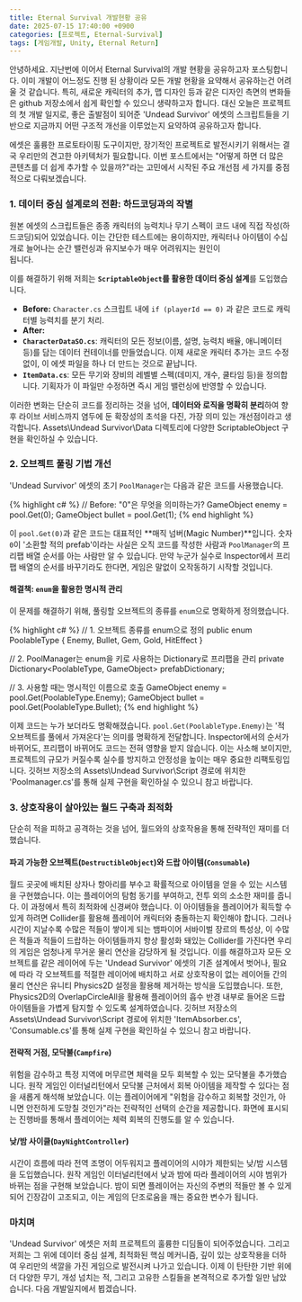 ```yaml
---
title: Eternal Survival 개발현황 공유
date: 2025-07-15 17:40:00 +0900
categories: [프로젝트, Eternal-Survival]
tags: [게임개발, Unity, Eternal Return]
---
```


안녕하세요. 지난번에 이어서 Eternal Survival의 개발 현황을 공유하고자 포스팅합니다. 이미 개발이 어느정도 진행 된 상황이라 모든 개발 현황을 요약해서 공유하는건 어려울 것 같습니다. 특히, 새로운 캐릭터의 추가, 맵 디자인 등과 같은 디자인 측면의 변화들은 github 저장소에서 쉽게 확인할 수 있으니 생략하고자 합니다. 대신 오늘은 프로젝트의 첫 개발 일지로, 좋은 출발점이 되어준 'Undead Survivor' 에셋의 스크립트들을 기반으로 지금까지 어떤 구조적 개선을 이루었는지 요약하여 공유하고자 합니다.

에셋은 훌륭한 프로토타이핑 도구이지만, 장기적인 프로젝트로 발전시키기 위해서는 결국 우리만의 견고한 아키텍처가 필요합니다. 이번 포스트에서는 "어떻게 하면 더 많은 콘텐츠를 더 쉽게 추가할 수 있을까?"라는 고민에서 시작된 주요 개선점 세
가지를 중점적으로 다뤄보겠습니다.

### 1. 데이터 중심 설계로의 전환: 하드코딩과의 작별

원본 에셋의 스크립트들은 종종 캐릭터의 능력치나 무기 스펙이 코드 내에 직접 작성(하드코딩)되어 있었습니다. 이는 간단한 테스트에는 용이하지만, 캐릭터나 아이템이 수십 개로 늘어나는 순간 밸런싱과 유지보수가 매우 어려워지는 원인이  
됩니다.

이를 해결하기 위해 저희는 **`ScriptableObject`를 활용한 데이터 중심 설계**를 도입했습니다.

- **Before:** `Character.cs` 스크립트 내에 `if (playerId == 0)` 과 같은 코드로 캐릭터별 능력치를 분기 처리.
- **After:**
- **`CharacterDataSO.cs`**: 캐릭터의 모든 정보(이름, 설명, 능력치 배율, 애니메이터 등)를 담는 데이터 컨테이너를 만들었습니다. 이제 새로운 캐릭터 추가는 코드 수정 없이, 이 에셋 파일을 하나 더 만드는 것으로 끝납니다.
- **`ItemData.cs`**: 모든 무기와 장비의 레벨별 스펙(데미지, 개수, 쿨타임 등)을 정의합니다. 기획자가 이 파일만 수정하면 즉시 게임 밸런싱에 반영할 수 있습니다.

이러한 변화는 단순히 코드를 정리하는 것을 넘어, **데이터와 로직을 명확히 분리**하여 향후 라이브 서비스까지 염두에 둔 확장성의 초석을 다진, 가장 의미 있는 개선점이라고 생각합니다.
Assets\Undead Survivor\Data 디렉토리에 다양한 ScriptableObject 구현을 확인하실 수 있습니다.

### 2. 오브젝트 풀링 기법 개선

'Undead Survivor' 에셋의 초기 `PoolManager`는 다음과 같은 코드를 사용했습니다.

{% highlight c# %}
// Before: "0"은 무엇을 의미하는가?
GameObject enemy = pool.Get(0);
GameObject bullet = pool.Get(1);
{% end highlight %}

이 `pool.Get(0)`과 같은 코드는 대표적인 **매직 넘버(Magic Number)**입니다. 숫자 `0`이 '소환할 적의 prefab'이라는 사실은 오직 코드를 작성한 사람과 `PoolManager`의 프리팹 배열 순서를 아는 사람만 알 수 있습니다. 만약 누군가 실수로 Inspector에서 프리팹
배열의 순서를 바꾸기라도 한다면, 게임은 말없이 오작동하기 시작할 것입니다.

#### 해결책: `enum`을 활용한 명시적 관리

이 문제를 해결하기 위해, 풀링할 오브젝트의 종류를 `enum`으로 명확하게 정의했습니다.

{% highlight c# %}
// 1. 오브젝트 종류를 enum으로 정의
public enum PoolableType { Enemy, Bullet, Gem, Gold, HitEffect }

// 2. PoolManager는 enum을 키로 사용하는 Dictionary로 프리팹을 관리
private Dictionary<PoolableType, GameObject> prefabDictionary;

// 3. 사용할 때는 명시적인 이름으로 호출
GameObject enemy = pool.Get(PoolableType.Enemy);
GameObject bullet = pool.Get(PoolableType.Bullet);
{% end highlight %}

이제 코드는 누가 보더라도 명확해졌습니다. `pool.Get(PoolableType.Enemy)`는 '적 오브젝트를 풀에서 가져온다'는 의미를 명확하게 전달합니다. Inspector에서의 순서가 바뀌어도, 프리팹이 바뀌어도 코드는 전혀 영향을 받지 않습니다. 이는 사소해 보이지만, 프로젝트의 규모가 커질수록 실수를 방지하고 안정성을 높이는 매우 중요한 리팩토링입니다.
깃허브 저장소의 Assets\Undead Survivor\Script 경로에 위치한 'Poolmanager.cs'를 통해 실제 구현을 확인하실 수 있으니 참고 바랍니다.

### 3. 상호작용이 살아있는 월드 구축과 최적화

단순히 적을 피하고 공격하는 것을 넘어, 월드와의 상호작용을 통해 전략적인 재미를 더했습니다.

#### 파괴 가능한 오브젝트(`DestructibleObject`)와 드랍 아이템(`Consumable`)

월드 곳곳에 배치된 상자나 항아리를 부수고 확률적으로 아이템을 얻을 수 있는 시스템을 구현했습니다. 이는 플레이어의 탐험 동기를 부여하고, 전투 외의 소소한 재미를 줍니다.
이 과정에서 특히 최적화에 신경써야 했습니다. 이 아이템들을 플레이어가 획득할 수 있게 하려면 Collider를 활용해 플레이어 캐릭터와 충돌하는지 확인해야 합니다.
그러나 시간이 지날수록 수많은 적들이 쌓이게 되는 뱀파이어 서바이벌 장르의 특성상, 이 수많은 적들과 적들이 드랍하는 아이템들까지 항상 활성화 돼있는 Collider를 가진다면 우리의 게임은 엄청나게 무거운 물리 연산을 감당하게 될 것입니다.
이를 해결하고자 모든 오브젝트를 같은 레이어에 두는 'Undead Survivor' 에셋의 기존 설계에서 벗어나, 필요에 따라 각 오브젝트를 적절한 레이어에 배치하고 서로 상호작용이 없는 레이어들 간의 물리 연산은 유니티 Physics2D 설정을 활용해 제거하는 방식을 도입했습니다.
또한, Physics2D의 OverlapCircleAll을 활용해 플레이어의 흡수 반경 내부로 들어온 드랍 아이템들을 가볍게 탐지할 수 있도록 설계하였습니다.
깃허브 저장소의 Assets\Undead Survivor\Script 경로에 위치한 'ItemAbsorber.cs', 'Consumable.cs'를 통해 실제 구현을 확인하실 수 있으니 참고 바랍니다.

#### 전략적 거점, 모닥불(`Campfire`)

위험을 감수하고 특정 지역에 머무르면 체력을 모두 회복할 수 있는 모닥불을 추가했습니다.
원작 게임인 이터널리턴에서 모닥불 근처에서 회복 아이템을 제작할 수 있다는 점을 새롭게 해석해 보았습니다.
이는 플레이어에게 "위험을 감수하고 회복할 것인가, 아니면 안전하게 도망칠 것인가"라는 전략적인 선택의 순간을 제공합니다.
화면에 표시되는 진행바를 통해서 플레이어는 체력 회복의 진행도를 알 수 있습니다.

#### 낮/밤 사이클(`DayNightController`)

시간이 흐름에 따라 전역 조명이 어두워지고 플레이어의 시야가 제한되는 낮/밤 시스템을 도입했습니다.
원작 게임인 이터널리턴에서 낮과 밤에 따라 플레이어의 시야 범위가 바뀌는 점을 구현해 보았습니다.
밤이 되면 플레이어는 자신의 주변의 적들만 볼 수 있게 되어 긴장감이 고조되고, 이는 게임의 단조로움을 깨는 중요한 변수가 됩니다.

### 마치며

'Undead Survivor' 에셋은 저희 프로젝트의 훌륭한 디딤돌이 되어주었습니다. 그리고 저희는 그 위에 데이터 중심 설계, 최적화된 핵심 메커니즘, 깊이 있는 상호작용을 더하여 우리만의 색깔을 가진 게임으로 발전시켜 나가고 있습니다.
이제 이 탄탄한 기반 위에 더 다양한 무기, 개성 넘치는 적, 그리고 고유한 스킬들을 본격적으로 추가할 일만 남았습니다.
다음 개발일지에서 뵙겠습니다.
